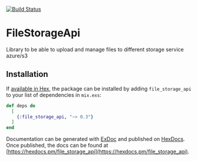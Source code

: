 [![Build Status](https://github.com/bettyblocks/file_storage_api/workflows/CI/badge.svg)](https://github.com/bettyblocks/file_storage_api/actions?query=workflow%3ACI)

# FileStorageApi

Library to be able to upload and manage files to different storage service azure/s3 

## Installation

If [available in Hex](https://hex.pm/docs/publish), the package can be installed
by adding `file_storage_api` to your list of dependencies in `mix.exs`:

```elixir
def deps do
  [
    {:file_storage_api, "~> 0.3"}
  ]
end
```

Documentation can be generated with [ExDoc](https://github.com/elixir-lang/ex_doc)
and published on [HexDocs](https://hexdocs.pm). Once published, the docs can
be found at [https://hexdocs.pm/file_storage_api](https://hexdocs.pm/file_storage_api).
